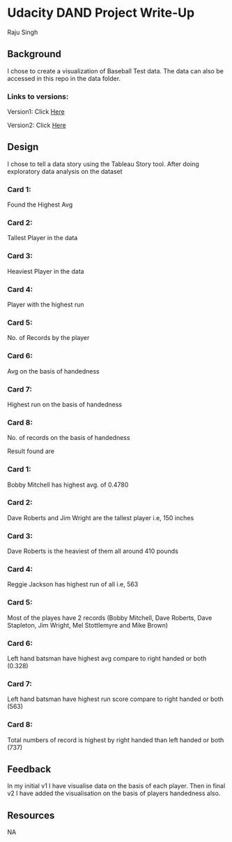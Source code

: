 # Udacity DAND Project Write-Up
Raju Singh

## Background

I chose to create a visualization of Baseball Test data. The data can also be accessed in this repo in the data folder.

### Links to versions:

Version1: Click [Here](https://public.tableau.com/profile/raju.singh8842#!/vizhome/baseballdatav1/Story1)

Version2: Click [Here](https://public.tableau.com/profile/raju.singh8842#!/vizhome/baseballdata/Story1?publish=yes)

## Design

I chose to tell a data story using the Tableau Story tool. After doing exploratory data analysis on the dataset

### Card 1:
Found the Highest Avg
### Card 2: 
Tallest Player in the data
### Card 3: 
Heaviest Player in the data
### Card 4: 
Player with the highest run 
### Card 5: 
No. of Records by the player
### Card 6: 
Avg on the basis of handedness
### Card 7: 
Highest run on the basis of handedness
### Card 8: 
No. of records on the basis of handedness

Result found are

### Card 1: 
Bobby Mitchell has highest avg. of 0.4780
### Card 2: 
Dave Roberts and Jim Wright are the tallest player i.e, 150 inches
### Card 3: 
Dave Roberts is the heaviest of them all around 410 pounds
### Card 4: 
Reggie Jackson has highest run of all i.e, 563
### Card 5: 
Most of the playes have 2 records (Bobby Mitchell, Dave Roberts, Dave Stapleton, Jim Wright, Mel Stottlemyre and Mike Brown)
### Card 6: 
Left hand batsman have highest avg compare to right handed or both (0.328)
### Card 7: 
Left hand batsman have highest run score compare to right handed or both (563)
### Card 8: 
Total numbers of record is highest by right handed than left handed or both (737)

## Feedback

In my initial v1 I have visualise data on the basis of each player.
Then in final v2 I have added the visualisation on the basis of players handedness also.

## Resources

NA
